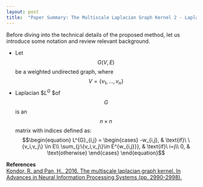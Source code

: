 ```yaml
---
layout: post
title:  "Paper Summary: The Multiscale Laplacian Graph Kernel 2 - Laplacian Graph Kernels"
---
```

Before diving into the technical details of the proposed method, let us introduce some notation and review relevant background.
- Let $$G(V,E)$$ be a weighted undirected graph, where $$V = \{v_1,...,v_n\}$$
- Laplacian $$L^G$ $of $$G$$ is an $$n \times n$$ matrix with indices defined as:
$$\begin{equation}
  L^{G}_{i,j} =
    \begin{cases}
      -w_{i,j}, & \text{if}\ \{v_i,v_j\} \in E\\
      \sum_{j:\{v_i,v_j\}\in E^{w_{i,j}}}, & \text{if}\ i=j\\
      0, & \text{otherwise}
    \end{cases}
\end{equation}$$




**References**  
[Kondor, R. and Pan, H., 2016. The multiscale laplacian graph kernel. In Advances in Neural Information Processing Systems (pp. 2990-2998).](https://papers.nips.cc/paper/6135-the-multiscale-laplacian-graph-kernel.pdf)
